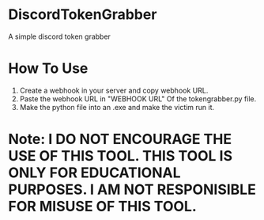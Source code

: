 # DiscordTokenGrabber
A simple discord token grabber

# How To Use
1. Create a webhook in your server and copy webhook URL.
2. Paste the webhook URL in "WEBHOOK URL" Of the tokengrabber.py file.
3. Make the python file into an .exe and make the victim run it.

# **Note: I DO NOT ENCOURAGE THE USE OF THIS TOOL. THIS TOOL IS ONLY FOR EDUCATIONAL PURPOSES. I AM NOT RESPONISIBLE FOR MISUSE OF THIS TOOL.**
